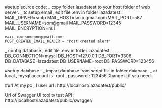 #setup source code:
_ copy folder lazadatest to your host folder of web server.
_ to setup email , edit file .env in folder lazadatest :
    MAIL_DRIVER=smtp
    MAIL_HOST=smtp.gmail.com
    MAIL_PORT=587
    MAIL_USERNAME=som@gmail
    MAIL_PASSWORD=12345
    MAIL_ENCRYPTION=null

    MAIL_TO="someone@gmail.com"
    POST_CREATED_EMAIL_HEADER = "Post created alert"
_ config database , edit file .env in folder lazadatest :
    DB_CONNECTION=mysql
    DB_HOST=127.0.0.1
    DB_PORT=3306
    DB_DATABASE=lazadatest
    DB_USERNAME=root
    DB_PASSWORD=123456

#setup database :
_ import database from script file in folder database.
_ at local , mysql account is : root , password : 123456.Change it if you need.

#url
At my pc , I user url : http://localhost/lazadatest/public/

Url of Swagger UI tool to test API : http://localhost/lazadatest/public/swagger/
